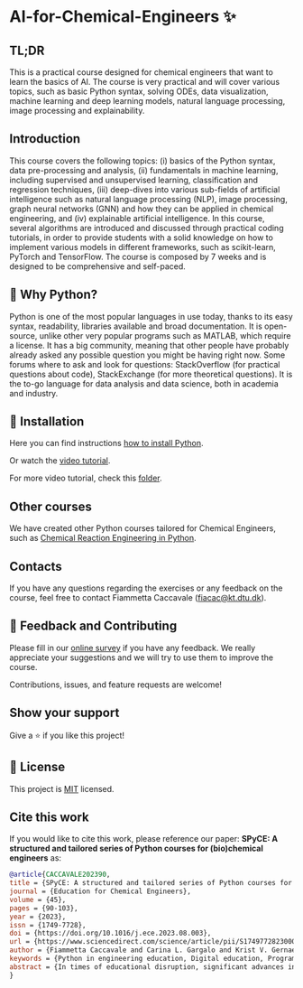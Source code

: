 # AI-for-Chemical-Engineers :sparkles:

## TL;DR
This is a practical course designed for chemical engineers that want to learn the basics of AI. The course is very practical and will cover various topics, such as basic Python syntax, solving ODEs, data visualization, machine learning and deep learning models, natural language processing, image processing and explainability.

## Introduction
This course covers the following topics: (i) basics of the  Python syntax, data pre-processing and analysis, (ii) fundamentals in machine learning, including supervised and unsupervised learning, classification and regression techniques, (iii) deep-dives into various sub-fields of artificial intelligence such as natural language processing (NLP), image processing, graph neural networks (GNN) and how they can be applied in chemical engineering, and (iv) explainable artificial intelligence. In this course, several algorithms are introduced and discussed through practical coding tutorials, in order to provide students with a solid knowledge on how to implement various models in different frameworks, such as scikit-learn, PyTorch and TensorFlow. 
The course is composed by 7 weeks and is designed to be comprehensive and self-paced. 

## :snake: Why Python?
Python is one of the most popular languages in use today, thanks to its easy syntax, readability, libraries available and broad documentation. It is open-source, unlike other very popular programs such as MATLAB, which require a license. It has a big community, meaning that other people have probably already asked any possible question you might be having right now. Some forums where to ask and look for questions: StackOverflow (for practical questions about code), StackExchange (for more theoretical questions). It is the to-go language for data analysis and data science, both in academia and industry.

## :wrench: Installation
Here you can find instructions [how to install Python](https://github.com/FiammettaC/AI-for-Chemical-Engineers/blob/main/Python%20installation%20instructions.docx).

Or watch the [video tutorial](https://drive.google.com/file/d/1JD-xaiPfCqbrU8kEEFfMyCaTrEYbSyWb/view?usp=sharing).

For more video tutorial, check this [folder](https://drive.google.com/drive/folders/1eIRsWmd1AKE1qkJ5ubGg0JA-cXQcsjtq?usp=sharing).

## Other courses
We have created other Python courses tailored for Chemical Engineers, such as [Chemical Reaction Engineering in Python](https://github.com/FiammettaC/Chemical-Reaction-Engineering-in-Python).

## Contacts
If you have any questions regarding the exercises or any feedback on the course, feel free to contact Fiammetta Caccavale (fiacac@kt.dtu.dk).

## 🤝 Feedback and Contributing
Please fill in our [online survey](https://forms.gle/YSpXw5awUHGtMYas5) if you have any feedback. We really appreciate your suggestions and we will try to use them to improve the course.

Contributions, issues, and feature requests are welcome!

## Show your support
Give a ⭐️ if you like this project!

## 📝 License
This project is [MIT](https://opensource.org/licenses/MIT) licensed.

## Cite this work
If you would like to cite this work, please reference our paper: **SPyCE: A structured and tailored series of Python courses for (bio)chemical engineers** as:
```bibtex
@article{CACCAVALE202390,
title = {SPyCE: A structured and tailored series of Python courses for (bio)chemical engineers},
journal = {Education for Chemical Engineers},
volume = {45},
pages = {90-103},
year = {2023},
issn = {1749-7728},
doi = {https://doi.org/10.1016/j.ece.2023.08.003},
url = {https://www.sciencedirect.com/science/article/pii/S1749772823000404},
author = {Fiammetta Caccavale and Carina L. Gargalo and Krist V. Gernaey and Ulrich Krühne},
keywords = {Python in engineering education, Digital education, Programming in engineering curriculum, Artificial Intelligence},
abstract = {In times of educational disruption, significant advances in adopting digitalization strategies have been accelerated. In this transformation climate, engineers should be adequately educated to face the challenges and acquire the new skills imposed by Industry 4.0. Among these, one of the most highly requested tools is Python. To tackle these aspects, this work establishes a pedagogical framework to teach Python to chemical engineers. This is achieved through a hands-on series of Python courses (sPyCE), covering topics as chemical reaction engineering and machine learning. Part of the series has been embedded in the curriculum of a Bachelor’s-level course at the Technical University of Denmark (DTU). Overall, students found the course to be useful; using Python, they solved systems of differential equations, mass and energy balances, set stoichiometric tables, regressions, simulations and more. Motivated by the large applicability and relevance of the covered topics, sPyCE is made publicly available on GitHub.}
}
```
